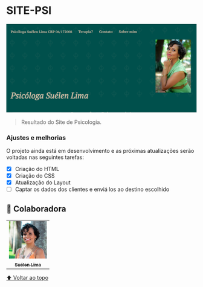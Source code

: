 # SITE-PSI

<img src="./assets/printPronto.png" alt="interface-final">

> Resultado do Site de Psicologia.

### Ajustes e melhorias

O projeto ainda está em desenvolvimento e as próximas atualizações serão voltadas nas seguintes tarefas:

- [x] Criação do HTML
- [x] Criação do CSS
- [x] Atualização do Layout
- [ ] Captar os dados dos clientes e enviá los ao destino escolhido

## 🤝 Colaboradora

<table>
  <tr>
    <td align="center">
      <a href="#">
        <img src="./assets/suelen-lima.jpg" width="100px;" alt="Foto de Suélen Lima"/><br>
        <sub>
          <b>Suélen Lima</b>
        </sub>
      </a>
    </td>
</table>

[⬆ Voltar ao topo](#SITE-PSI)<br>